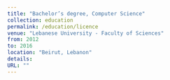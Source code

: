 ```yaml
---
title: "Bachelor’s degree, Computer Science"
collection: education
permalink: /education/licence
venue: "Lebanese University - Faculty of Sciences"
from: 2012
to: 2016
location: "Beirut, Lebanon"
details:
URL: ""
---
```

